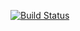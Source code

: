 [![Build Status](https://travis-ci.org/svenpeter42/fastfilters.svg?branch=master)](https://travis-ci.org/svenpeter42/fastfilters)